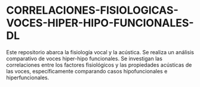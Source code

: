 # CORRELACIONES-FISIOLOGICAS-VOCES-HIPER-HIPO-FUNCIONALES-DL

Este repositorio abarca la fisiología vocal y la acústica. Se realiza un análisis comparativo de voces hiper-hipo funcionales.
Se investigan las correlaciones entre los factores fisiológicos y las propiedades acústicas de las voces, específicamente comparando casos hipofuncionales e hiperfuncionales.
